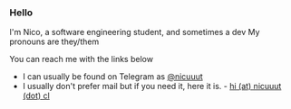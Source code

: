 ### Hello 
I'm Nico, a software engineering student, and sometimes a dev
My pronouns are they/them

You can reach me with the links below

- I can usually be found on Telegram as [@nicuuut](https://t.me/nicuuut)
- I usually don't prefer mail but if you need it, here it is. - [hi (at) nicuuut (dot) cl](mailto:hi@nicuuut.cl) 
